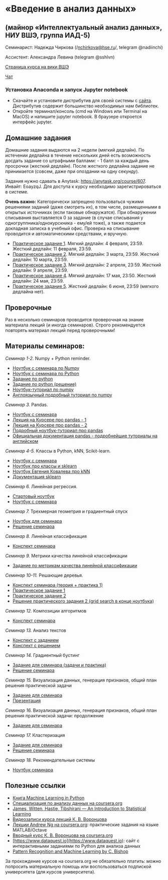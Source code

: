 # «Введение в анализ данных»
## (майнор «Интеллектуальный анализ данных», НИУ ВШЭ, группа ИАД-5)

Семинарист: Надежда Чиркова (/nchirkova@hse.ru/, telegram @nadiinchi)

Ассистент: Александра Левина (telegram @sshlvn)

[Страница курса на вики ВШЭ](http://tiny.cc/jw3ziz)

[Чат](http://tiny.cc/iad5_2020)

### Установка Anaconda и запуск Jupyter notebook
* Скачайте и установите дистрибутив для своей системы с [сайта](https://www.anaconda.com/download/). Дистрибутив содержит большинство необходимых нам библиотек.
* Откройте терминал/консоль (cmd на Windows или Terminal на MacOS) и напишите jupyter notebook. В браузере откроется интерфейс jupyter.

## Домашние задания
Домашние задания выдаются на 2 недели (мягкий дедлайн). По истечении дедлайна в течение нескольких дней есть возможность досдать задание со штрафными баллами: - 1 балл за каждый день просрочки (жесткий дедлайн). После жесткого дедлайна задание не принимается (совсем, даже при опоздании на одну секунду).

Задания нужно сдавать в Anytask: https://anytask.org/course/607. Инвайт: EoayzqJ. Для доступа к курсу необходимо зарегистрироваться в системе.

__Очень важно:__ Категорически запрещено пользоваться чужими решениями заданий (даже смотреть их), в том числе, размещенными в открытых источниках (если таковые обнаружатся). При обнаружении списывания выставляется 0 за задание (в случае списывания у одногруппника/однокурскника - ему/ей тоже), а также подается докладная записка в учебный офис. Проверка на списывание проводится и автоматическими средствами, и вручную.

* [Практическое задание 1](https://github.com/nadiinchi/iad2020/blob/master/materials/hw_sem1.ipynb). Мягкий дедлайн: 4 февраля, 23:59. Жесткий дедлайн: 11 февраля, 23:59.
* [Практическое задание 2](https://github.com/nadiinchi/iad2020/blob/master/materials/Homework2.ipynb).  Мягкий дедлайн: 3 марта, 23:59. Жесткий дедлайн: 10 марта, 23:59.
* [Практическое задание 3](https://github.com/nadiinchi/iad2020/blob/master/materials/sms_task.ipynb). Мягкий дедлайн: 2 апреля, 23:59. Жесткий дедлайн: 9 апреля, 23:59.
* [Практическое задание 4](https://github.com/nadiinchi/iad2020/blob/master/materials/homework4_compositions.ipynb). Мягкий дедлайн: 17 мая, 23:50. Жесткий дедлайн: 24 мая, 23:59.
* [Практическое задание 5](https://github.com/nadiinchi/iad2020/blob/master/materials/hw_leafs.ipynb). Жесткий дедлайн: 6 июня, 23:59 (мягкого дедлайна нет).

## Проверочные
Раз в несколько семинаров проводится проверочная на знание материала лекций (и иногда семинаров). Строго рекомендуется повторять материал лекций перед проверочными!

## Материалы семинаров:
*Семинар 1-2.* Numpy + Python reminder.
* [Ноутбук с семинара по Numpy](https://github.com/nadiinchi/iad2020/blob/master/materials/Seminar_numpy.ipynb)
* [Ноутбук с семинара по Python](https://github.com/nadiinchi/iad2020/blob/master/materials/Seminar%20Python.ipynb)
* [Задание по python](https://github.com/nadiinchi/iad2020/blob/master/materials/sem1_python.ipynb)
* [Задание по python (решение)](https://github.com/nadiinchi/iad2020/blob/master/materials/sem1_python_solution.ipynb)
* [Ноутбук-туториал по numpy](https://github.com/nadiinchi/HSE_minor_DataAnalysis_seminars_iad16/blob/master/materials/Sem2_NumPy.ipynb)
* [Англоязычный подробный туториал по numpy](http://nbviewer.jupyter.org/github/Atlas7/scipy-tentative-numpy-tutorials/blob/master/tentative-numpy-tutorial.ipynb)

*Семинар 3.* Pandas.
* [Ноутбук с семинара](https://github.com/nadiinchi/iad2020/blob/master/materials/Seminar%20Pandas.ipynb)
* [Лекция на Курсере про pandas - 1](https://www.coursera.org/learn/mathematics-and-python/lecture/rcjAW/pandas-data-frame)
* [Лекция на Курсере про pandas - 2](https://www.coursera.org/learn/mathematics-and-python/lecture/lsXAR/pandas-indieksatsiia-i-sieliektsiia)
* [Подробный ноутбук-туториал про pandas](https://github.com/nadiinchi/HSE_minor_DataAnalysis_seminars_iad16/blob/master/materials/Seminar3_pandas.ipynb)
* [Официальная документация pandas - подробнейшие туториалы на английском](http://pandas.pydata.org/pandas-docs/stable/10min.html)

*Семинар 4-5.* Классы в Python, kNN, Scikit-learn.
* [Ноутбук с семинара](https://github.com/nadiinchi/iad2020/blob/master/materials/Seminar_Sklearn.ipynb)
* [Ноутбук про классы и sklearn](https://github.com/nadiinchi/iad2019/blob/master/materials/Seminar_sklearn.ipynb)
* [Ноутбук Евгения Ковалева про kNN](https://github.com/nadiinchi/iad2020/blob/master/materials/sem05_knn.ipynb)
* [Документация sklearn](http://scikit-learn.org/stable/index.html)

*Семинар 6.* Линейная регрессия.
* [Стартовый ноутбук](https://github.com/nadiinchi/iad2019/blob/master/materials/Seminar_linreg_practice.ipynb)
* [Ноутбук с семинара](https://github.com/nadiinchi/iad2020/blob/master/materials/Seminar_linreg_practice_solved.ipynb)

*Семинар 7.* Трехмерная геометрия и градиентный спуск
* [Ноутбук для семинара](https://github.com/nadiinchi/iad2020/blob/master/materials/grads_students.ipynb)
* [Решение семинара](https://github.com/nadiinchi/iad2020/blob/master/materials/grads.ipynb)

*Семинар 8.* Линейная классификация
* [Конспект семинара](https://github.com/nadiinchi/iad2020/blob/master/materials/linclass.ipynb)

*Семинар 9.* Метрики качества линейной классификации
* [Задание по метрикам качества линейной классификации](https://github.com/nadiinchi/iad2020/blob/master/materials/sem_metrics.ipynb)

*Семинар 10-11.* Решающие деревья.
* [Конспект семинара (теория + практика 1)](https://github.com/nadiinchi/iad2020/blob/master/materials/trees.pdf)
* [Практическое задание 1](https://github.com/nadiinchi/iad2020/blob/master/materials/trees_practice_students1.ipynb)
* [Практическое задание 2](https://github.com/nadiinchi/iad2020/blob/master/materials/trees_practice_students2.ipynb)
* [Решение практического задания 2 (grid search в конце ноутбука)](https://github.com/nadiinchi/iad2020/blob/master/materials/trees_practice.ipynb)

*Семинар 12.* Композиции алгоритмов
* [Конспект семинара](https://github.com/nadiinchi/iad2020/blob/master/materials/compositions.ipynb)

*Семинар 13.* Анализ текстов
* [Конспект с заданием](https://github.com/nadiinchi/iad2020/blob/master/materials/sem_texts_students.ipynb)
* [Конспект с решением](https://github.com/nadiinchi/iad2020/blob/master/materials/sem_texts_solution.ipynb)

*Семинар 14.* Градиентный бустинг
* [Задание для семинара (задачи и практика)](https://github.com/nadiinchi/iad2020/blob/master/materials/gb_students.ipynb)
* [Решение семинара](https://github.com/nadiinchi/iad2020/blob/master/materials/gb_seminar.ipynb)

*Семинар 15.* Визуализация данных, генерация признаков, общий план решения практической задачи
* [Задание для семинара](https://github.com/nadiinchi/iad2020/blob/master/materials/sem_part1_students.ipynb)
* [Презентация](https://github.com/nadiinchi/hse_cs_ml_course_2017_FTAD/blob/master/materials/presentation_vis_features.pdf)

*Семинар 16.* Визуализация данных, генерация признаков, общий план решения практической задачи: продолжение
* [Задание для семинара](https://github.com/nadiinchi/iad2020/blob/master/materials/sem_feature_gen_part2_students.ipynb)

*Семинар 17.* Кластеризация
* [Задание для семинара](https://github.com/nadiinchi/iad2020/blob/master/materials/Sem_clustering_students.ipynb)
* [Решение семинара](https://github.com/nadiinchi/iad2020/blob/master/materials/Sem_clustering.ipynb)

*Семинар 18.* Рекомендательные системы
* [Ноутбук семинара](https://github.com/nadiinchi/iad2020/blob/master/materials/sem16-recsys.ipynb)

## Полезные ссылки
* [Книга Machine Learning in Python](http://books.tarsoit.com/Python%20Machine%20Learning.pdf)
* [Специализация по анализу данных на coursera.org](https://ru.coursera.org/specializations/machine-learning-data-analysis)
* [James, Witten, Hastie, Tibshirani — An Introduction to Statistical Learning](http://www-bcf.usc.edu/~gareth/ISL/ISLR%20Sixth%20Printing.pdf)
* [Видеозаписи курса лекций К. В. Воронцова](https://yandexdataschool.ru/edu-process/courses/machine-learning)
* [Лекции Andrew Ng на coursera.org](https://www.coursera.org/learn/machine-learning): практические задания на языке MATLAB/Octave
* [Вводный курс К. В. Воронцова на coursera.org](https://www.coursera.org/learn/introduction-machine-learning)
* [https://www.dataquest.io](https://www.dataquest.io): сайт с интерактивными заданиями по Python для анализа данных
* [Pattern Recognition and Machine Learning by C. Bishop](http://www.rmki.kfki.hu/~banmi/elte/Bishop%20-%20Pattern%20Recognition%20and%20Machine%20Learning.pdf)

За прохождение курсов на coursera.org не обязательно платить: можно попросить материальную помощь или воспользоваться подпиской университета (для курсов университета).

